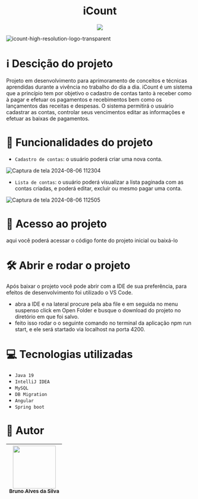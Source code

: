 <h1 align="center">  iCount </h1>
<p align="center">
 <img loading="lazy" src="http://img.shields.io/static/v1?label=STATUS&message=EM%20DESENVOLVIMENTO&color=GREEN&style=for-the-badge"/>
</p>

![icount-high-resolution-logo-transparent](https://github.com/user-attachments/assets/90f95cca-ce71-41f5-8162-696fb9188b10)

<h1> ℹ️ Descição do projeto </h1>
<p>
 Projeto em desenvolvimento para aprimoramento de conceitos e técnicas aprendidas durante a vivência no trabalho do dia a dia. iCount é um sistema que a princípio tem por objetivo 
 o cadastro de contas tanto à receber como à pagar e efetuar os pagamentos e recebimentos bem como os lançamentos das receitas e despesas.
 O sistema permitirá o usuário cadastrar as contas, controlar seus vencimentos editar as informações e efetuar as baixas de pagamentos.
</p>


<h1> 🔨 Funcionalidades do projeto </h1>

- `Cadastro de contas`:  o usuário poderá criar uma nova conta.

![Captura de tela 2024-08-06 112304](https://github.com/user-attachments/assets/6cdd076c-6219-4a5b-a4d7-6de8866575f6)


- `Lista de contas`:  o usuário poderá visualizar a lista paginada com as contas criadas, e poderá editar, excluir ou mesmo pagar uma conta.

![Captura de tela 2024-08-06 112505](https://github.com/user-attachments/assets/5541b6b1-f969-43a1-bb88-6f77d24c4cb0)



<h1> 📁 Acesso ao projeto </h1> 
<p>
 aqui você poderá acessar o código fonte do projeto inicial ou baixá-lo
</p>

<h1> 🛠️ Abrir e rodar o projeto </h1> 
<p>
 Após baixar o projeto você pode abrir com a IDE de sua preferência, para efeitos de desenvolvimento foi utilizado o VS Code.
</p>

 - abra a IDE e na lateral procure pela aba file e em seguida no menu suspenso click em Open Folder e busque o download do projeto no diretório em que foi salvo.
 - feito isso rodar o o seguinte comando no terminal da aplicação npm run start, e ele será startado via localhost na porta 4200. 

<h1> 💻 Tecnologias utilizadas </h1>

 - `Java 19`
 - `IntelliJ IDEA`
 - `MySQL`
 - `DB Migration`
 - `Angular`
 - `Spring boot`

<h1> 🧔 Autor </h1>


| [<img loading="lazy" src="https://avatars.githubusercontent.com/u/107106425?v=4" width=115><br><sub>Bruno Alves da Silva</sub>](https://github.com/BrunoGoldenaxe) | 
| :---: | 


